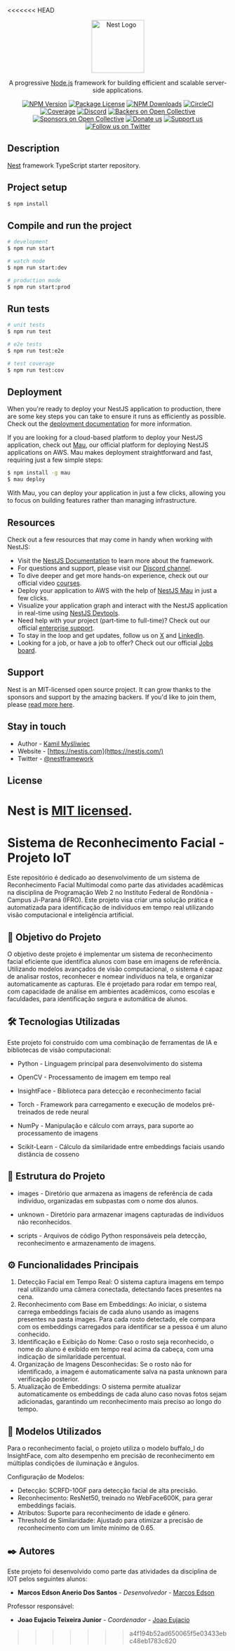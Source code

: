 <<<<<<< HEAD
<p align="center">
  <a href="http://nestjs.com/" target="blank"><img src="https://nestjs.com/img/logo-small.svg" width="120" alt="Nest Logo" /></a>
</p>

[circleci-image]: https://img.shields.io/circleci/build/github/nestjs/nest/master?token=abc123def456
[circleci-url]: https://circleci.com/gh/nestjs/nest

  <p align="center">A progressive <a href="http://nodejs.org" target="_blank">Node.js</a> framework for building efficient and scalable server-side applications.</p>
    <p align="center">
<a href="https://www.npmjs.com/~nestjscore" target="_blank"><img src="https://img.shields.io/npm/v/@nestjs/core.svg" alt="NPM Version" /></a>
<a href="https://www.npmjs.com/~nestjscore" target="_blank"><img src="https://img.shields.io/npm/l/@nestjs/core.svg" alt="Package License" /></a>
<a href="https://www.npmjs.com/~nestjscore" target="_blank"><img src="https://img.shields.io/npm/dm/@nestjs/common.svg" alt="NPM Downloads" /></a>
<a href="https://circleci.com/gh/nestjs/nest" target="_blank"><img src="https://img.shields.io/circleci/build/github/nestjs/nest/master" alt="CircleCI" /></a>
<a href="https://coveralls.io/github/nestjs/nest?branch=master" target="_blank"><img src="https://coveralls.io/repos/github/nestjs/nest/badge.svg?branch=master#9" alt="Coverage" /></a>
<a href="https://discord.gg/G7Qnnhy" target="_blank"><img src="https://img.shields.io/badge/discord-online-brightgreen.svg" alt="Discord"/></a>
<a href="https://opencollective.com/nest#backer" target="_blank"><img src="https://opencollective.com/nest/backers/badge.svg" alt="Backers on Open Collective" /></a>
<a href="https://opencollective.com/nest#sponsor" target="_blank"><img src="https://opencollective.com/nest/sponsors/badge.svg" alt="Sponsors on Open Collective" /></a>
  <a href="https://paypal.me/kamilmysliwiec" target="_blank"><img src="https://img.shields.io/badge/Donate-PayPal-ff3f59.svg" alt="Donate us"/></a>
    <a href="https://opencollective.com/nest#sponsor"  target="_blank"><img src="https://img.shields.io/badge/Support%20us-Open%20Collective-41B883.svg" alt="Support us"></a>
  <a href="https://twitter.com/nestframework" target="_blank"><img src="https://img.shields.io/twitter/follow/nestframework.svg?style=social&label=Follow" alt="Follow us on Twitter"></a>
</p>
  <!--[![Backers on Open Collective](https://opencollective.com/nest/backers/badge.svg)](https://opencollective.com/nest#backer)
  [![Sponsors on Open Collective](https://opencollective.com/nest/sponsors/badge.svg)](https://opencollective.com/nest#sponsor)-->

## Description

[Nest](https://github.com/nestjs/nest) framework TypeScript starter repository.

## Project setup

```bash
$ npm install
```

## Compile and run the project

```bash
# development
$ npm run start

# watch mode
$ npm run start:dev

# production mode
$ npm run start:prod
```

## Run tests

```bash
# unit tests
$ npm run test

# e2e tests
$ npm run test:e2e

# test coverage
$ npm run test:cov
```

## Deployment

When you're ready to deploy your NestJS application to production, there are some key steps you can take to ensure it runs as efficiently as possible. Check out the [deployment documentation](https://docs.nestjs.com/deployment) for more information.

If you are looking for a cloud-based platform to deploy your NestJS application, check out [Mau](https://mau.nestjs.com), our official platform for deploying NestJS applications on AWS. Mau makes deployment straightforward and fast, requiring just a few simple steps:

```bash
$ npm install -g mau
$ mau deploy
```

With Mau, you can deploy your application in just a few clicks, allowing you to focus on building features rather than managing infrastructure.

## Resources

Check out a few resources that may come in handy when working with NestJS:

- Visit the [NestJS Documentation](https://docs.nestjs.com) to learn more about the framework.
- For questions and support, please visit our [Discord channel](https://discord.gg/G7Qnnhy).
- To dive deeper and get more hands-on experience, check out our official video [courses](https://courses.nestjs.com/).
- Deploy your application to AWS with the help of [NestJS Mau](https://mau.nestjs.com) in just a few clicks.
- Visualize your application graph and interact with the NestJS application in real-time using [NestJS Devtools](https://devtools.nestjs.com).
- Need help with your project (part-time to full-time)? Check out our official [enterprise support](https://enterprise.nestjs.com).
- To stay in the loop and get updates, follow us on [X](https://x.com/nestframework) and [LinkedIn](https://linkedin.com/company/nestjs).
- Looking for a job, or have a job to offer? Check out our official [Jobs board](https://jobs.nestjs.com).

## Support

Nest is an MIT-licensed open source project. It can grow thanks to the sponsors and support by the amazing backers. If you'd like to join them, please [read more here](https://docs.nestjs.com/support).

## Stay in touch

- Author - [Kamil Myśliwiec](https://twitter.com/kammysliwiec)
- Website - [https://nestjs.com](https://nestjs.com/)
- Twitter - [@nestframework](https://twitter.com/nestframework)

## License

Nest is [MIT licensed](https://github.com/nestjs/nest/blob/master/LICENSE).
=======
# Sistema de Reconhecimento Facial - Projeto IoT
Este repositório é dedicado ao desenvolvimento de um sistema de Reconhecimento Facial Multimodal como parte das atividades acadêmicas na disciplina de Programação Web 2 no Instituto Federal de Rondônia - Campus Ji-Paraná (IFRO). Este projeto visa criar uma solução prática e automatizada para identificação de indivíduos em tempo real utilizando visão computacional e inteligência artificial.

## 📌 Objetivo do Projeto
O objetivo deste projeto é implementar um sistema de reconhecimento facial eficiente que identifica alunos com base em imagens de referência. Utilizando modelos avançados de visão computacional, o sistema é capaz de analisar rostos, reconhecer e nomear indivíduos na tela, e organizar automaticamente as capturas. Ele é projetado para rodar em tempo real, com capacidade de análise em ambientes acadêmicos, como escolas e faculdades, para identificação segura e automática de alunos.

## 🛠️ Tecnologias Utilizadas

Este projeto foi construído com uma combinação de ferramentas de IA e bibliotecas de visão computacional:

* Python - Linguagem principal para desenvolvimento do sistema

* OpenCV - Processamento de imagem em tempo real

* InsightFace - Biblioteca para detecção e reconhecimento facial

* Torch - Framework para carregamento e execução de modelos pré-treinados de rede neural

* NumPy - Manipulação e cálculo com arrays, para suporte ao processamento de imagens

* Scikit-Learn - Cálculo da similaridade entre embeddings faciais usando distância de cosseno

## 📐 Estrutura do Projeto
* images - Diretório que armazena as imagens de referência de cada indivíduo, organizadas em subpastas com o nome dos alunos.

* unknown - Diretório para armazenar imagens capturadas de indivíduos não reconhecidos.

* scripts - Arquivos de código Python responsáveis pela detecção, reconhecimento e armazenamento de imagens.

## ⚙️ Funcionalidades Principais

1. Detecção Facial em Tempo Real: O sistema captura imagens em tempo real utilizando uma câmera conectada, detectando faces presentes na cena.
2. Reconhecimento com Base em Embeddings: Ao iniciar, o sistema carrega embeddings faciais de cada aluno usando as imagens presentes na pasta images. Para cada rosto detectado, ele compara com os embeddings carregados para identificar se a pessoa é um aluno conhecido.
3. Identificação e Exibição do Nome: Caso o rosto seja reconhecido, o nome do aluno é exibido em tempo real acima da cabeça, com uma indicação de similaridade percentual.
4. Organização de Imagens Desconhecidas: Se o rosto não for identificado, a imagem é automaticamente salva na pasta unknown para verificação posterior.
5. Atualização de Embeddings: O sistema permite atualizar automaticamente os embeddings de cada aluno caso novas fotos sejam adicionadas, garantindo um reconhecimento mais preciso ao longo do tempo.

## 🧪 Modelos Utilizados

Para o reconhecimento facial, o projeto utiliza o modelo buffalo_l do InsightFace, com alto desempenho em precisão de reconhecimento em múltiplas condições de iluminação e ângulos.

Configuração de Modelos:
* Detecção: SCRFD-10GF para detecção facial de alta precisão.
* Reconhecimento: ResNet50, treinado no WebFace600K, para gerar embeddings faciais.
* Atributos: Suporte para reconhecimento de idade e gênero.
* Threshold de Similaridade: Ajustado para otimizar a precisão de reconhecimento com um limite mínimo de 0.65.

## ✒️ Autores

Este projeto foi desenvolvido como parte das atividades da disciplina de IOT pelos seguintes alunos:

* **Marcos Edson Anerio Dos Santos** - *Desenvolvedor* - [Marcos Edson](https://github.com/MarcosEdsonAnerio)

Professor responsável:

* **Joao Eujacio Teixeira Junior** - *Coordenador* - [Joao Eujacio](https://github.com/joaoteixeira)
>>>>>>> a4f194b52ad650065f5e03433ebc48eb1783c620
